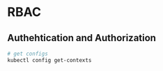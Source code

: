 # RBAC

## Authehtication and Authorization

```bash
# get configs
kubectl config get-contexts


```
